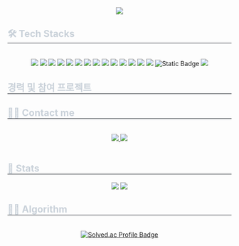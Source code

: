 <div align= "center">
    <img src="https://capsule-render.vercel.app/api?type=transparent&color=auto&height=120&text=IMZZ's%20github&animation=&fontColor=ffffff&fontSize=60" />
    </div>
    <div style="text-align: left;">
    <h2 style="border-bottom: 1px solid #21262d; color: #c9d1d9;"> 🛠️ Tech Stacks </h2> <br> 
    <div  align= "center"> <img src="https://img.shields.io/badge/Javascript-F7DF1E?style=for-the-badge&logo=Javascript&logoColor=white">
          <img src="https://img.shields.io/badge/Typescript-3178C6?style=for-the-badge&logo=Typescript&logoColor=white">
          <img src="https://img.shields.io/badge/Python-3776AB?style=for-the-badge&logo=Python&logoColor=white">
          <img src="https://img.shields.io/badge/Node.js-339933?style=for-the-badge&logo=Node.js&logoColor=white">
          <img src="https://img.shields.io/badge/Express-000000?style=for-the-badge&logo=Express&logoColor=white">
          <img src="https://img.shields.io/badge/nest.js-E0234E?style=for-the-badge&logo=nestjs&logoColor=white">
          <img src="https://img.shields.io/badge/Postgresql-4169E1?style=for-the-badge&logo=postgresql&logoColor=white">
          <img src="https://img.shields.io/badge/MySQL-4479A1?style=for-the-badge&logo=MySQL&logoColor=white">
          <img src="https://img.shields.io/badge/mongodb-47A248?style=for-the-badge&logo=mongodb&logoColor=white">
          <img src="https://img.shields.io/badge/redis-FF4438?style=for-the-badge&logo=redis&logoColor=white">
          <img src="https://img.shields.io/badge/Amazon S3-569A31?style=for-the-badge&logo=Amazon S3&logoColor=white">
          <img src="https://img.shields.io/badge/Amazon AWS-232F3E?style=for-the-badge&logo=Amazon AWS&logoColor=white">
          <img src="https://img.shields.io/badge/Docker-2496ED?style=for-the-badge&logo=Docker&logoColor=white">
          <img src="https://img.shields.io/badge/kafka-231F20?style=for-the-badge&logo=apachekafka&logoColor=white">
          <img alt="Static Badge" src="https://img.shields.io/badge/mqtt-660066?style=for-the-badge&logo=mqtt&logoColor=white">
          <img src="https://img.shields.io/badge/Slack-4A154B?style=for-the-badge&logo=Slack&logoColor=white">
          </div>
    </div>
    <div style="text-align: left;"> 
    <h2 style="border-bottom: 1px solid #21262d; color: #c9d1d9;"> 경력 및 참여 프로젝트 </h2>  
    <div style="font-weight: 700; font-size: 15px; text-align: left; color: #c9d1d9;">
    </div> 
    </div>
    <div style="text-align: left;">
    <h2 style="border-bottom: 1px solid #21262d; color: #c9d1d9;"> 🧑‍💻 Contact me </h2> <br> 
    <div align= "center"> <a href="https://pjs9655.tistory.com" target="_blank"> <img src="https://img.shields.io/badge/Tistory-000000?style=for-the-badge&logo=Tistory&logoColor=white&link=https://pjs9655.tistory.com/"> </a>
         <a href=mailto:wjdtjq9655@gmail.com> <img src="https://img.shields.io/badge/Gmail-EA4335?style=for-the-badge&logo=Gmail&logoColor=white&link=mailto:wjdtjq9655@gmail.com"> </a>
          </div>  <br> 
    <div align= "center">  </div> 
    </div>
    <div style="text-align: left;"> 
    <h2 style="border-bottom: 1px solid #21262d; color: #c9d1d9;"> 🏅 Stats </h2> <div align= "center"> <img src="https://github-readme-stats.vercel.app/api?username=wjdtjq1214&bg_color=180,000000,&title_color=000000&text_color=000000"
         /> <img src="https://github-readme-stats.vercel.app/api/top-langs/?username=wjdtjq1214&layout=compact&bg_color=180,000000,&title_color=000000&text_color=000000"
           /> </div> 
    </div>
    <div style="text-align: left;">
    <h2 style="border-bottom: 1px solid #21262d; color: #c9d1d9;"> 😵‍💫 Algorithm </h2> <br> 
    <div align="center">
    <a href="https://solved.ac/profile/wjdtjq9655" target="_blank"><img src="http://mazassumnida.wtf/api/v2/generate_badge?boj=wjdtjq9655" alt="Solved.ac Profile Badge" data-canonical-src="http://mazassumnida.wtf/api/v2/generate_badge?boj=wjdtjq9655" style="max-width: 100%;"></a>
    </div>
    </div>
